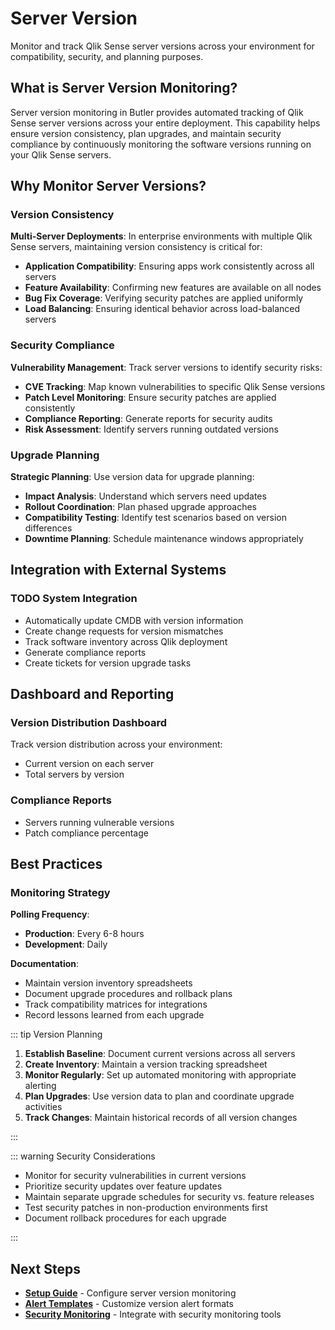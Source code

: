 # Server Version

Monitor and track Qlik Sense server versions across your environment for compatibility, security, and planning purposes.

## What is Server Version Monitoring?

Server version monitoring in Butler provides automated tracking of Qlik Sense server versions across your entire deployment. This capability helps ensure version consistency, plan upgrades, and maintain security compliance by continuously monitoring the software versions running on your Qlik Sense servers.

## Why Monitor Server Versions?

### Version Consistency

**Multi-Server Deployments**: In enterprise environments with multiple Qlik Sense servers, maintaining version consistency is critical for:

- **Application Compatibility**: Ensuring apps work consistently across all servers
- **Feature Availability**: Confirming new features are available on all nodes
- **Bug Fix Coverage**: Verifying security patches are applied uniformly
- **Load Balancing**: Ensuring identical behavior across load-balanced servers

### Security Compliance

**Vulnerability Management**: Track server versions to identify security risks:

- **CVE Tracking**: Map known vulnerabilities to specific Qlik Sense versions
- **Patch Level Monitoring**: Ensure security patches are applied consistently
- **Compliance Reporting**: Generate reports for security audits
- **Risk Assessment**: Identify servers running outdated versions

### Upgrade Planning

**Strategic Planning**: Use version data for upgrade planning:

- **Impact Analysis**: Understand which servers need updates
- **Rollout Coordination**: Plan phased upgrade approaches
- **Compatibility Testing**: Identify test scenarios based on version differences
- **Downtime Planning**: Schedule maintenance windows appropriately

## Integration with External Systems

### TODO System Integration

- Automatically update CMDB with version information
- Create change requests for version mismatches
- Track software inventory across Qlik deployment
- Generate compliance reports
- Create tickets for version upgrade tasks

## Dashboard and Reporting

### Version Distribution Dashboard

Track version distribution across your environment:

- Current version on each server
- Total servers by version

### Compliance Reports

- Servers running vulnerable versions
- Patch compliance percentage

## Best Practices

### Monitoring Strategy

**Polling Frequency**:

- **Production**: Every 6-8 hours
- **Development**: Daily

**Documentation**:

- Maintain version inventory spreadsheets
- Document upgrade procedures and rollback plans
- Track compatibility matrices for integrations
- Record lessons learned from each upgrade

::: tip Version Planning

1. **Establish Baseline**: Document current versions across all servers
2. **Create Inventory**: Maintain a version tracking spreadsheet
3. **Monitor Regularly**: Set up automated monitoring with appropriate alerting
4. **Plan Upgrades**: Use version data to plan and coordinate upgrade activities
5. **Track Changes**: Maintain historical records of all version changes

:::

::: warning Security Considerations

- Monitor for security vulnerabilities in current versions
- Prioritize security updates over feature updates
- Maintain separate upgrade schedules for security vs. feature releases
- Test security patches in non-production environments first
- Document rollback procedures for each upgrade

:::

## Next Steps

- **[Setup Guide](/docs/getting-started/setup/server-version-monitoring/)** - Configure server version monitoring
- **[Alert Templates](/docs/reference/alert-template-fields/)** - Customize version alert formats
- **[Security Monitoring](/docs/concepts/security/)** - Integrate with security monitoring tools
